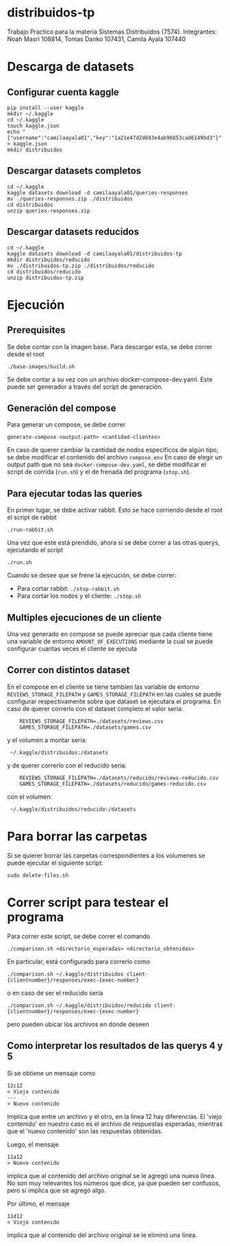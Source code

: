 # distribuidos-tp
Trabajo Practico para la materia Sistemas Distribuidos (7574). 
Integrantes: Noah Masri 108814, Tomas Danko 107431, Camila Ayala 107440
# Descarga de datasets
## Configurar cuenta kaggle
```
pip install --user kaggle
mkdir ~/.kaggle
cd ~/.kaggle
touch kaggle.json
echo "{"username":"camilaayala01","key":"1a21e47d2d693e4ab96853cad6149bd3"}" > kaggle.json
mkdir distribuidos
```
## Descargar datasets completos
```
cd ~/.kaggle
kaggle datasets download -d camilaayala01/queries-responses
mv ./queries-responses.zip ./distribuidos
cd distribuidos
unzip queries-responses.zip
```
## Descargar datasets reducidos
```
cd ~/.kaggle
kaggle datasets download -d camilaayala01/distribuidos-tp
mkdir distribuidos/reducido
mv ./distribuidos-tp.zip ./distribuidos/reducido
cd distribuidos/reducido
unzip distribuidos-tp.zip
```
# Ejecución
## Prerequisites
Se debe contar con la imagen base. Para descargar esta, se debe correr desde el root
```
./base-images/build.sh
``` 
Se debe contar a su vez con un archivo docker-compose-dev.yaml. Este puede ser generador a través del script de generación.

## Generación del compose
Para generar un compose, se debe correr 
```
generate-compose <output-path> <cantidad-clientes>
```
En caso de querer cambiar la cantidad de nodos específicos de algún tipo, se debe modificar el contenido del archivo `compose.env`
En caso de elegir un output path que no sea `docker-compose-dev.yaml`, se debe modificar el script de corrida (`run.sh`) y el de frenada del programa (`stop.sh`).
## Para ejecutar todas las queries
En primer lugar, se debe activar rabbit. Esto se hace corriendo desde el root el script de rabbit
```
./run-rabbit.sh
```
Una vez que este está prendido, ahora sí se debe correr a las otras querys, ejecutando el script
```
./run.sh
```
Cuando se desee que se frene la ejecución, se debe correr:
* Para cortar rabbit: `./stop-rabbit.sh`
* Para cortar los nodos y el cliente: `./stop.sh`
## Multiples ejecuciones de un cliente
Una vez generado en compose se puede apreciar que cada cliente tiene una variable de entorno `AMOUNT_OF_EXECUTIONS` mediante la cual se puede configurar cuantas veces el cliente se ejecuta 
## Correr con distintos dataset
En el compose en el cliente se tiene tambien las variable de entorno `REVIEWS_STORAGE_FILEPATH` y `GAMES_STORAGE_FILEPATH` en las cuales se puede configurar respectivamente sobre que dataset se ejecutara el programa. 
En caso de querer correrlo con el dataset completo el valor seria:

```
    REVIEWS_STORAGE_FILEPATH=./datasets/reviews.csv
    GAMES_STORAGE_FILEPATH=./datasets/games.csv
```
y el volumen a montar seria:

```
 ~/.kaggle/distribuidos:/datasets 
```
y de querer correrlo con el reducido seria:

```
    REVIEWS_STORAGE_FILEPATH=./datasets/reducido/reviews-reducido.csv
    GAMES_STORAGE_FILEPATH=./datasets/reducido/games-reducido.csv
```
con el volumen:
```
 ~/.kaggle/distribuidos/reducido:/datasets 
```
# Para borrar las carpetas
Si se quierer borrar las carpetas correspondientes a los volumenes se puede ejecutar el siguiente script:
```
sudo delete-files.sh
```
# Correr script para testear el programa
Para correr este script, se debe correr el comando 
```
./comparison.sh <directorio_esperadas> <directorio_obtenidas>
```
En particular, está configurado para correrlo como
```
./comparison.sh ~/.kaggle/distribuidos client-{clientnumber}/responses/exec-{exec-number}
```

o en caso de ser el reducido seria
```
./comparison.sh ~/.kaggle/distribuidos/reducido client-{clientnumber}/responses/exec-{exec-number}
```
pero pueden ubicar los archivos en donde deseen


## Como interpretar los resultados de las querys 4 y 5
Si se obtiene un mensaje como
```
12c12
< Viejo contenido
---
> Nuevo contenido
```
Implica que entre un archivo y el otro, en la línea 12 hay diferencias. El 'viejo contenido' en nuestro caso es el archivo de respuestas esperadas, mientras que el 'nuevo contenido' son las respuestas obtenidas. 

Luego, el mensaje
```
11a12
> Nuevo contenido
```
implica que al contenido del archivo original se le agregó una nueva línea. No son muy relevantes los números que dice, ya que pueden ser confusos, pero sí implica que se agregó algo.

Por último, el mensaje
```
11d12
< Viejo contenido
```
implica que al contenido del archivo original se le eliminó una línea.


